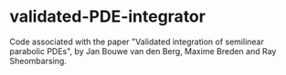 # validated-PDE-integrator
Code associated with the paper "Validated integration of semilinear parabolic PDEs", by Jan Bouwe van den Berg, Maxime Breden and Ray Sheombarsing. 
